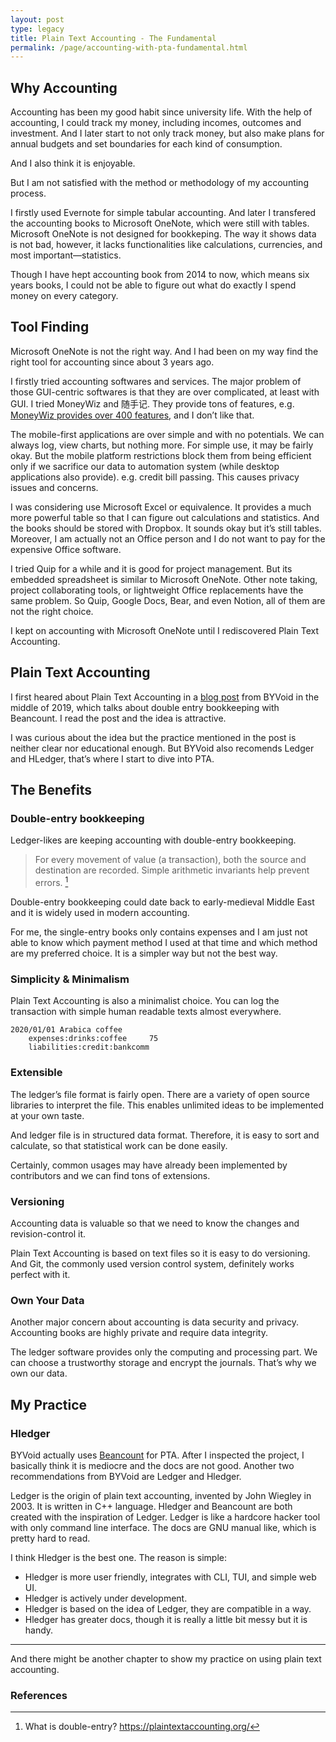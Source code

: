 ```yaml
---
layout: post
type: legacy
title: Plain Text Accounting - The Fundamental
permalink: /page/accounting-with-pta-fundamental.html
---
```


## Why Accounting

Accounting has been my good habit since university life. With the help of accounting, I could track my money, including incomes, outcomes and investment. And I later start to not only track money, but also make plans for annual budgets and set boundaries for each kind of consumption.

And I also think it is enjoyable.

But I am not satisfied with the method or methodology of my accounting process.

I firstly used Evernote for simple tabular accounting. And later I transfered the accounting books to Microsoft OneNote, which were still with tables. Microsoft OneNote is not designed for bookkeping. The way it shows data is not bad, however, it lacks functionalities like calculations, currencies, and most important—statistics.

Though I have hept accounting book from 2014 to now, which means six years books, I could not be able to figure out what do exactly I spend money on every category.

## Tool Finding

Microsoft OneNote is not the right way. And I had been on my way find the right tool for accounting since about 3 years ago.

I firstly tried accounting softwares and services. The major problem of those GUI-centric softwares is that they are over complicated, at least with GUI. I tried MoneyWiz and 随手记. They provide tons of features, e.g. [MoneyWiz provides over 400 features](https://wiz.money/features/), and I don’t like that.

The mobile-first applications are over simple and with no potentials. We can always log, view charts, but nothing more. For simple use, it may be fairly okay. But the mobile platform restrictions block them from being efficient only if we sacrifice our data to automation system (while desktop applications also provide). e.g. credit bill passing. This causes privacy issues and concerns.

I was considering use Microsoft Excel or equivalence. It provides a much more powerful table so that I can figure out calculations and statistics. And the books should be stored with Dropbox. It sounds okay but it’s still tables.  Moreover, I am actually not an Office person and I do not want to pay for the expensive Office software.

I tried Quip for a while and it is good for project management. But its embedded spreadsheet is similar to Microsoft OneNote. Other note taking, project collaborating tools, or lightweight Office replacements have the same problem. So Quip, Google Docs, Bear, and even Notion, all of them are not the right choice.

I kept on accounting with Microsoft OneNote until I rediscovered Plain Text Accounting.

## Plain Text Accounting

I first heared about Plain Text Accounting in a [blog post](https://www.byvoid.com/zht/blog/beancount-bookkeeping-1) from BYVoid in the middle of 2019, which talks about double entry bookkeeping with Beancount. I read the post and the idea is attractive.

I was curious about the idea but the practice mentioned in the post is neither clear nor educational enough. But BYVoid also recomends Ledger and HLedger, that’s where I start to dive into PTA.

## The Benefits

### Double-entry bookkeeping

Ledger-likes are keeping accounting with double-entry bookkeeping.

> For every movement of value (a transaction), both the source and destination are recorded. Simple arithmetic invariants help prevent errors. [^1]

Double-entry bookkeeping could date back to early-medieval Middle East and it is widely used in modern accounting.

For me, the single-entry books only contains expenses and I am just not able to know which payment method I used at that time and which method are my preferred choice. It is a simpler way but not the best way.

### Simplicity & Minimalism

Plain Text Accounting is also a minimalist choice. You can log the transaction with simple human readable texts almost everywhere.

```
2020/01/01 Arabica coffee
    expenses:drinks:coffee     75
    liabilities:credit:bankcomm
```

### Extensible

The ledger’s file format is fairly open. There are a variety of open source libraries to interpret the file. This enables unlimited ideas to be implemented at your own taste.

And ledger file is in structured data format. Therefore, it is easy to sort and calculate, so that statistical work can be done easily.

Certainly, common usages may have already been implemented by contributors and we can find tons of extensions.

### Versioning

Accounting data is valuable so that we need to know the changes and revision-control it.

Plain Text Accounting is based on text files so it is easy to do versioning. And Git, the commonly used version control system, definitely works perfect with it.

### Own Your Data

Another major concern about accounting is data security and privacy. Accounting books are highly private and require data integrity.

The ledger software provides only the computing and processing part. We can choose a trustworthy storage and encrypt the journals. That’s why we own our data.

## My Practice

### Hledger

BYVoid actually uses [Beancount](http://furius.ca/beancount/)  for PTA. After I inspected the project, I basically think it is mediocre and the docs are not good. Another two recommendations from BYVoid are Ledger and Hledger.

Ledger is the origin of plain text accounting, invented by John Wiegley in 2003. It is written in C++ language. Hledger and Beancount are both created with the inspiration of Ledger. Ledger is like a hardcore hacker tool with only command line interface. The docs are GNU manual like, which is pretty hard to read.

I think Hledger is the best one. The reason is simple:
- Hledger is more user friendly, integrates with CLI, TUI, and simple web UI.
- Hledger is actively under development.
- Hledger is based on the idea of Ledger, they are compatible in a way.
- Hledger has greater docs, though it is really a little bit messy but it is handy.

---

And there might be another chapter to show my practice on using plain text accounting.

### References

[^1]: What is double-entry? https://plaintextaccounting.org/
